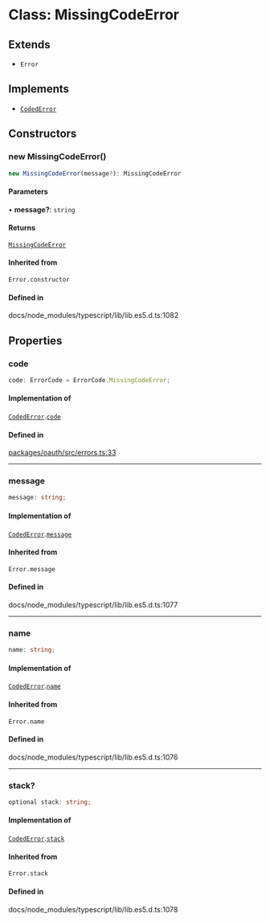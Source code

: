 # Class: MissingCodeError

## Extends

- `Error`

## Implements

- [`CodedError`](Interface.CodedError.md)

## Constructors

### new MissingCodeError()

```ts
new MissingCodeError(message?): MissingCodeError
```

#### Parameters

• **message?**: `string`

#### Returns

[`MissingCodeError`](Class.MissingCodeError.md)

#### Inherited from

`Error.constructor`

#### Defined in

docs/node\_modules/typescript/lib/lib.es5.d.ts:1082

## Properties

### code

```ts
code: ErrorCode = ErrorCode.MissingCodeError;
```

#### Implementation of

[`CodedError`](Interface.CodedError.md).[`code`](Interface.CodedError.md#code)

#### Defined in

[packages/oauth/src/errors.ts:33](https://github.com/slackapi/node-slack-sdk/blob/main/packages/oauth/src/errors.ts#L33)

***

### message

```ts
message: string;
```

#### Implementation of

[`CodedError`](Interface.CodedError.md).[`message`](Interface.CodedError.md#message)

#### Inherited from

`Error.message`

#### Defined in

docs/node\_modules/typescript/lib/lib.es5.d.ts:1077

***

### name

```ts
name: string;
```

#### Implementation of

[`CodedError`](Interface.CodedError.md).[`name`](Interface.CodedError.md#name)

#### Inherited from

`Error.name`

#### Defined in

docs/node\_modules/typescript/lib/lib.es5.d.ts:1076

***

### stack?

```ts
optional stack: string;
```

#### Implementation of

[`CodedError`](Interface.CodedError.md).[`stack`](Interface.CodedError.md#stack)

#### Inherited from

`Error.stack`

#### Defined in

docs/node\_modules/typescript/lib/lib.es5.d.ts:1078
